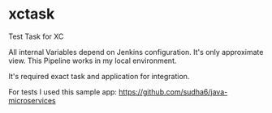 # xctask
Test Task for XC

All internal Variables depend on Jenkins configuration.
It's only approximate view.
This Pipeline works in my local environment.

It's required exact task and application for integration.

For tests I used this sample app: https://github.com/sudha6/java-microservices
